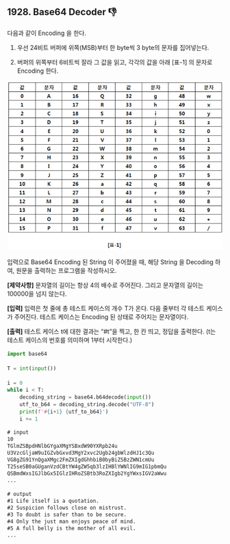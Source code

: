 ## 1928. Base64 Decoder :-1: 

다음과 같이 Encoding 을 한다.

1. 우선 24비트 버퍼에 위쪽(MSB)부터 한 byte씩 3 byte의 문자를 집어넣는다.

2. 버퍼의 위쪽부터 6비트씩 잘라 그 값을 읽고, 각각의 값을 아래 [표-1] 의 문자로 Encoding 한다.

![img](D2.assets\img01.jpg)

입력으로 Base64 Encoding 된 String 이 주어졌을 때, 해당 String 을 Decoding 하여, 원문을 출력하는 프로그램을 작성하시오.

**[제약사항]**
문자열의 길이는 항상 4의 배수로 주어진다.
그리고 문자열의 길이는 100000을 넘지 않는다.

**[입력]**
입력은 첫 줄에 총 테스트 케이스의 개수 T가 온다.
다음 줄부터 각 테스트 케이스가 주어진다.
테스트 케이스는 Encoding 된 상태로 주어지는 문자열이다.

**[출력]**
테스트 케이스 t에 대한 결과는 “#t”을 찍고, 한 칸 띄고, 정답을 출력한다.
(t는 테스트 케이스의 번호를 의미하며 1부터 시작한다.)

```python
import base64

T = int(input())

i = 0
while i < T:
    decoding_string = base64.b64decode(input())
    utf_to_b64 = decoding_string.decode("UTF-8")
    print(f'#{i+1} {utf_to_b64}')
    i += 1
```

```
# input
10
TGlmZSBpdHNlbGYgaXMgYSBxdW90YXRpb24u
U3VzcGljaW9uIGZvbGxvd3MgY2xvc2Ugb24gbWlzdHJ1c3Qu
VG8gZG91YnQgaXMgc2FmZXIgdGhhbiB0byBiZSBzZWN1cmUu
T25seSB0aGUganVzdCBtYW4gZW5qb3lzIHBlYWNlIG9mIG1pbmQu
QSBmdWxsIGJlbGx5IGlzIHRoZSBtb3RoZXIgb2YgYWxsIGV2aWwu
...
 
# output
#1 Life itself is a quotation.
#2 Suspicion follows close on mistrust.
#3 To doubt is safer than to be secure.
#4 Only the just man enjoys peace of mind.
#5 A full belly is the mother of all evil.
...
```


